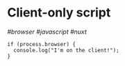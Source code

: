 # Client-only script

_#browser_ _#javascript_ _#nuxt_

```javascipt
if (process.browser) {
  console.log("I'm on the client!");
}
```
